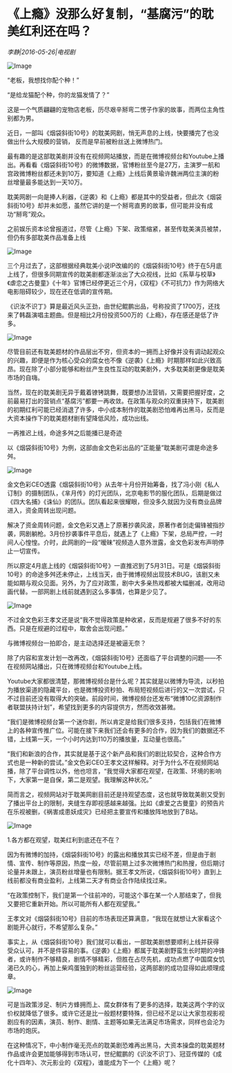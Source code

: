# 《上瘾》没那么好复制，“基腐污”的耽美红利还在吗？

*李静|2016-05-26|电视剧*

![Image](http://p2.pstatp.com/large/31ee00005c8f32ae547f)

“老板，我想找你配个种！”

“是给龙猫配个种，你的龙猫发情了？”

这是一个气质翩翩的宠物店老板，历尽艰辛掰弯二愣子作家的故事，而两位主角性别都为男。

近日，一部叫《烟袋斜街10号》的耽美网剧，悄无声息的上线，快要播完了也没做出什么大规模的营销， 反而是早前被粉丝送上微博热门。

最有趣的是这部耽美剧并没有在视频网站播放，而是在微博视频台和Youtube上播出。再看看《烟袋斜街10号》的微博数据，官博粉丝至今是27万，主演罗一航和宫政微博粉丝都还未到10万，要知道《上瘾》上线后黄景瑜许魏洲两位主演的粉丝增量最多能达到一天10万。

耽美网剧一向是捧人利器，《逆袭》和《上瘾》都是其中的受益者，但此次《烟袋斜街10号》却并未如愿，虽然它讲的是一个掰弯直男的故事，但可能并没有成功“掰弯”观众。

之前娱乐资本论曾报道过，尽管《上瘾》下架、政策缩紧，甚至传耽美演员被禁，但仍有多部耽美作品准备上线

![Image](http://p3.pstatp.com/large/31ee00005c9181226b47)

三个月过去了，这部根据经典耽美小说IP改编的的《烟袋斜街10号》终于在5月底上线了，但很多同期宣传的耽美剧都逐渐淡出了大众视线，比如《系草与校草》《虐恋之古曼童》《十年》官博已经停更近三个月，《双程》《不可抗力》作为网络大电影阻碍较少，现在还在低调的宣传期。

《识汝不识丁》算是最近风头正劲，由世纪鲲鹏出品，号称投资了1700万，还找来了韩磊演唱主题曲。但是相比2月份投资500万的《上瘾》，存在感还是低了许多。

![Image](http://p2.pstatp.com/large/31e00004f7a11f211885)

尽管目前还有耽美题材的作品层出不穷，但资本的一拥而上好像并没有调动起观众的兴趣，即便是作为核心受众的腐女也不像《逆袭》《上瘾》时期那样如此兴致高昂。现在除了小部分能够和粉丝产生良性互动的耽美剧外，大多耽美剧更像是耽美市场的自嗨。

当然，现在的耽美剧无异于戴着镣铐跳舞，既要想办法营销，又需要把握好度，之前最易打出的营销点“基腐污”都要一再收敛。在政策与观众的双重挟持下，耽美剧的初期红利可能已经消退了许多，中小成本制作的耽美剧恐怕难再出黑马，反而是大资本操作下的耽美题材剧有望降低风险，成功出线。

一再推迟上线，命途多舛之后能播已是奇迹

以《烟袋斜街10号》为例，这部由金文色彩出品的“正能量”耽美剧可谓是命途多舛。

![Image](http://p1.pstatp.com/large/31e00004f7a2a550a674)

金文色彩CEO透露《烟袋斜街10号》从去年十月份开始筹备，找了冯小刚《私人订制》的摄制团队，《芈月传》的灯光团队，北京电影节的服化团队，后期是做过《四大名捕》《诛仙》的团队。团队看起来很耀眼，但没多久就因为没有商业品牌进入，资金周转出现问题。

解决了资金周转问题，金文色彩又遇上了原著抄袭风波，原著作者剑走偏锋被指抄袭，网剧躺枪。3月份抄袭事件平息后，就遇上了《上瘾》下架，总局严控，一时间人心惶惶。介时，此网剧的一段“暧昧”视频造人意外泄露，金文色彩发布声明停止一切宣传。

所以原定4月底上线的《烟袋斜街10号》一直推迟到了5月31日。可是《烟袋斜街10号》的命途多舛还未停止，上线当天，由于微博视频出现技术BUG，该剧又未能如期与观众见面。另外，为了应对政策，剧中大多亲热戏都被大幅删减，改用动画代替。一部网剧上线前就遇到这么多事情，也算是少见了。

![Image](http://p3.pstatp.com/large/31ee00005c90cb2a87dc)

不过金文色彩王孝文还是说“我不觉得政策是种收紧，反而是规避了很多不好的东西。只是在规避的过程中，取舍会出现问题。”

与微博视频台一拍即合，是主动选择还是被逼无奈？

除了内容和宣发计划一改再改，《烟袋斜街10号》还面临了平台调整的问题——不在视频网站播出，只在微博视频台和Youtube上线。

Youtube大家都很清楚，那微博视频台是什么呢？其实就是以微博为导流，以秒拍为播放渠道的隐藏平台，也是微博投资秒拍、布局短视频后进行的又一次尝试，只不过目前还没有取得大的突破。前段时间，微博视频台还发布“微博10亿资源制作者联盟扶持计划”，希望找到更多的内容提供方，然而收效甚微。

“我们是微博视频台第一个迷你剧，所以肯定是给我们很多支持，包括我们在微博上的各种宣传推广位。可能在接下来我们还会有更多的合作，因为我们的数据还不错，上线第一天，一个小时内达到110万的播放量，互动量也很高。”

“我们和新浪的合作，其实就是基于这个新产品和我们的剧比较契合，这种合作方式也是一种新的尝试。”金文色彩CEO王孝文这样解释。对于为什么不在视频网站播，除了平台调性以外，他也坦言，“我觉得大家都在观望，在政策、环境的影响下，大家第一是自保，第二是观望。我理解这种状况。”

简而言之，视频网站对于耽美网剧目前还是持观望态度，这也就导致耽美剧又受到了播出平台上的限制，夹缝生存即视感越来越强。比如《虐爱之古曼童》的预告片在乐视被删，《祸害成患妖成灾》已经把主要宣传和播放阵地放到了B站。

![Image](http://p1.pstatp.com/large/31e200038076c64dbcd2)

1.各方都在观望，耽美红利到底还在不在？

因为有微博的加持，《烟袋斜街10号》的露出和播放其实已经不差，但是由于剧情、宣传、制作等原因，热度一般，尽管前期上过多次微博热门和热搜，但后期讨论量并未跟上，演员粉丝增量也有限制。据王孝文所说，《烟袋斜街10号》直到上线前都没有商业盈利，上线第二天才有商业合作陆续找过来。

“在政策控制下，我们是第一个往前冲的，可能这个事在某一个人那结束了，但我又要把它重新开始。所以可能所有人都在观望我。”

王孝文对《烟袋斜街10号》目前的市场表现还算满意，“我现在就想让大家看这个剧能开心就行，不希望那么复杂。”

事实上，从《烟袋斜街10号》我们就可以看出，一部耽美剧想要顺利上线并获得受众认可，并不是件容易的事。《逆袭》《上瘾》都属于耽美剧野蛮生长时期的冲锋者，或许制作不够精良，剧情不够精彩，但胜在占尽先机，成功点燃了中国腐女饥渴已久的心，再加上柴鸡蛋独到的粉丝运营经验，这两部剧的成功显得如此顺理成章。

![Image](http://p2.pstatp.com/large/31e60000954aa8c21b40)

可是当政策涉足、制片方蜂拥而上、腐女群体有了更多的选择，耽美这两个字的议价权就降低了很多。或许它还是比一般题材要特殊，但已经不足以让大家忽视影视剧应有的因素，演员、制作、剧情、主题等如果无法满足市场需求，同样也会沦为市场的炮灰。

在这种情况下，中小制作毫无亮点的耽美剧恐难再出黑马，大资本操盘的耽美题材作品或许会更加能够得到市场认可，世纪鲲鹏的《识汝不识丁》、冠亚传媒的《成化十四年》、次元影业的《双程》，谁能成为下一个《上瘾》呢？

